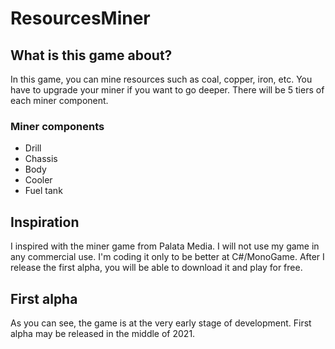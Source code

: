 # ResourcesMiner

## What is this game about?
In this game, you can mine resources such as coal, copper, iron, etc.
You have to upgrade your miner if you want to go deeper. There will be 5 tiers of each miner component.

### Miner components
* Drill
* Chassis
* Body
* Cooler
* Fuel tank

## Inspiration
I inspired with the miner game from Palata Media. I will not use my game in any commercial use.
I'm coding it only to be better at C#/MonoGame. After I release the first alpha, you will be able to download it and play for free.

## First alpha
As you can see, the game is at the very early stage of development. First alpha may be released in the middle of 2021.
